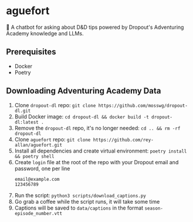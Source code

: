 # aguefort

:game_die: A chatbot for asking about D&amp;D tips powered by Dropout's Adventuring Academy knowledge and LLMs.

## Prerequisites

- Docker
- Poetry

## Downloading Adventuring Academy Data

1. Clone `dropout-dl` repo: `git clone https://github.com/mosswg/dropout-dl.git`
2. Build Docker image: `cd dropout-dl && docker build -t dropout-dl:latest .`
3. Remove the `dropout-dl` repo, it's no longer needed: `cd .. && rm -rf dropout-dl`
4. Clone `aguefort` repo: `git clone https://github.com/rey-allan/aguefort.git`
5. Install all dependencies and create virtual environment: `poetry install && poetry shell`
6. Create `login` file at the root of the repo with your Dropout email and password, one per line
   ```
   email@example.com
   123456789
   ```
7. Run the script: `python3 scripts/download_captions.py`
8. Go grab a coffee while the script runs, it will take some time
9. Captions will be saved to `data/captions` in the format `season-episode_number.vtt`
